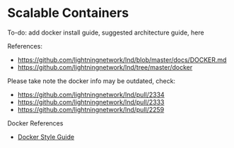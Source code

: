 # Scalable Containers

To-do: add docker install guide, suggested architecture guide, here

References:
* https://github.com/lightningnetwork/lnd/blob/master/docs/DOCKER.md
* https://github.com/lightningnetwork/lnd/tree/master/docker

Please take note the docker info may be outdated, check:
* https://github.com/lightningnetwork/lnd/pull/2334
* https://github.com/lightningnetwork/lnd/pull/2333
* https://github.com/lightningnetwork/lnd/pull/2259

Docker References
* [Docker Style Guide](https://gist.github.com/tyzbit/9d9eccfcec801a4cab378e2b596c3c3c)
